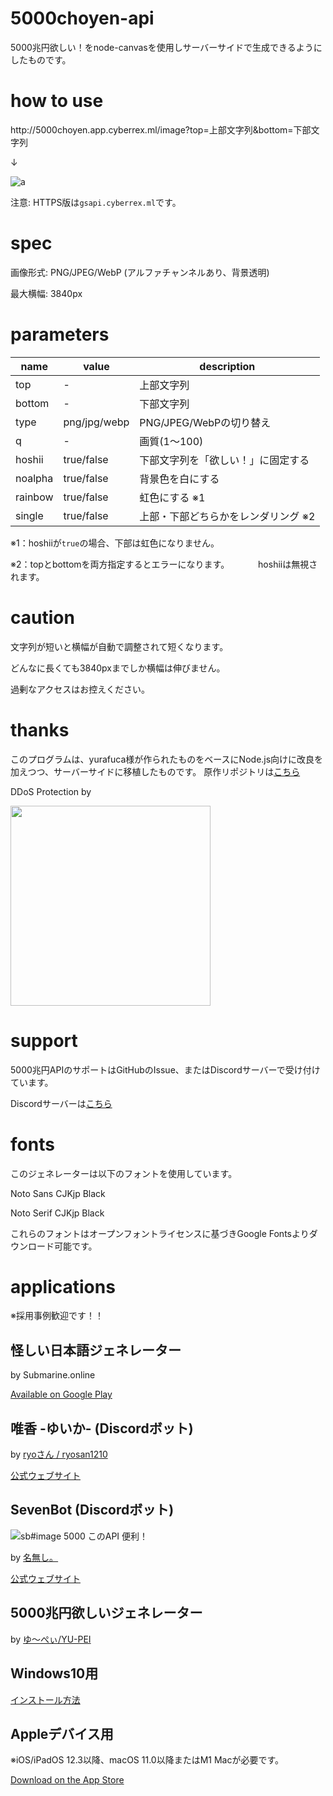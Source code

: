 ﻿# 5000choyen-api
5000兆円欲しい！をnode-canvasを使用しサーバーサイドで生成できるようにしたものです。

# how to use

http:\/\/5000choyen.app.cyberrex.ml/image?top=上部文字列&bottom=下部文字列

↓

![a](http://5000choyen.app.cyberrex.ml/image?top=上部文字列&bottom=下部文字列)

注意: HTTPS版は`gsapi.cyberrex.ml`です。

# spec
画像形式: PNG/JPEG/WebP (アルファチャンネルあり、背景透明)

最大横幅: 3840px

# parameters

|name|value|description|
|----|----|----|
|top|-|上部文字列|
|bottom|-|下部文字列|
|type|png/jpg/webp|PNG/JPEG/WebPの切り替え|
|q|-|画質(1～100)|
|hoshii|true/false|下部文字列を「欲しい！」に固定する|
|noalpha|true/false|背景色を白にする|
|rainbow|true/false|虹色にする ※1|
|single|true/false|上部・下部どちらかをレンダリング ※2|

※1：hoshiiが`true`の場合、下部は虹色になりません。

※2：topとbottomを両方指定するとエラーになります。
　　　hoshiiは無視されます。

# caution

文字列が短いと横幅が自動で調整されて短くなります。

どんなに長くても3840pxまでしか横幅は伸びません。

過剰なアクセスはお控えください。

# thanks
このプログラムは、yurafuca様が作られたものをベースにNode.js向けに改良を加えつつ、サーバーサイドに移植したものです。
原作リポジトリは[こちら](https://github.com/yurafuca/5000choyen)


DDoS Protection by

<img src="https://cyberrex.rsvr.jp/cf-logo-v-rgb.png" width="320">

# support
5000兆円APIのサポートはGitHubのIssue、またはDiscordサーバーで受け付けています。

Discordサーバーは[こちら](https://discord.gg/AWDSYhJHgk)

# fonts
このジェネレーターは以下のフォントを使用しています。

Noto Sans CJKjp Black

Noto Serif CJKjp Black

これらのフォントはオープンフォントライセンスに基づきGoogle Fontsよりダウンロード可能です。

# applications
※採用事例歓迎です！！

## 怪しい日本語ジェネレーター
by Submarine.online

[Available on Google Play](https://play.google.com/store/apps/details?id=com.shenyusoftware.correctjp)

## 唯香 -ゆいか- (Discordボット)
by [ryoさん / ryosan1210](https://twitter.com/ryosan1210_0625)

[公式ウェブサイト](https://yuika.ryosan1210.net/)

## SevenBot (Discordボット)
![`sb#image 5000 このAPI 便利！`](https://imgur.com/ht4mxep.png)

by [名無し。](https://twitter.com/MNoNamer)

[公式ウェブサイト](https://sevenbot.jp/)

## 5000兆円欲しいジェネレーター
by [ゆ～ぺぃ/YU-PEI](https://twitter.com/nerrog_blog)

## Windows10用

[インストール方法](https://github.com/nerrog/5000choyen-gen#インストール)

## Appleデバイス用

※iOS/iPadOS 12.3以降、macOS 11.0以降またはM1 Macが必要です。

[Download on the App Store](https://apps.apple.com/jp/app/5000%E5%85%86%E5%86%86%E6%AC%B2%E3%81%97%E3%81%84-%E3%82%B8%E3%82%A7%E3%83%8D%E3%83%AC%E3%83%BC%E3%82%BF%E3%83%BC/id1561524482)
